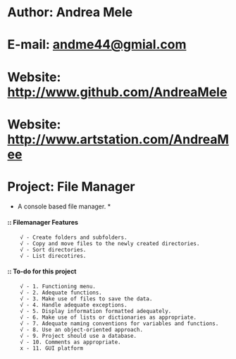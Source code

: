 # Author: Andrea Mele
# E-mail: andme44@gmial.com
# Website: http://www.github.com/AndreaMele
# Website: http://www.artstation.com/AndreaMee
# Project: File Manager

* A console based file manager. *

#### :: Filemanager Features
```
    √ - Create folders and subfolders.
    √ - Copy and move files to the newly created directories.
    √ - Sort directories.
    √ - List direcotires.
```
#### :: To-do for this project
```
    √ - 1. Functioning menu.
    √ - 2. Adequate functions.
    √ - 3. Make use of files to save the data.
    √ - 4. Handle adequate exceptions.
    √ - 5. Display information formatted adequately.
    √ - 6. Make use of lists or dictionaries as appropriate.
    √ - 7. Adequate naming conventions for variables and functions.
    √ - 8. Use an object-oriented approach.
    √ - 9. Project should use a database.
    √ - 10. Comments as appropriate.
    x - 11. GUI platform
```
